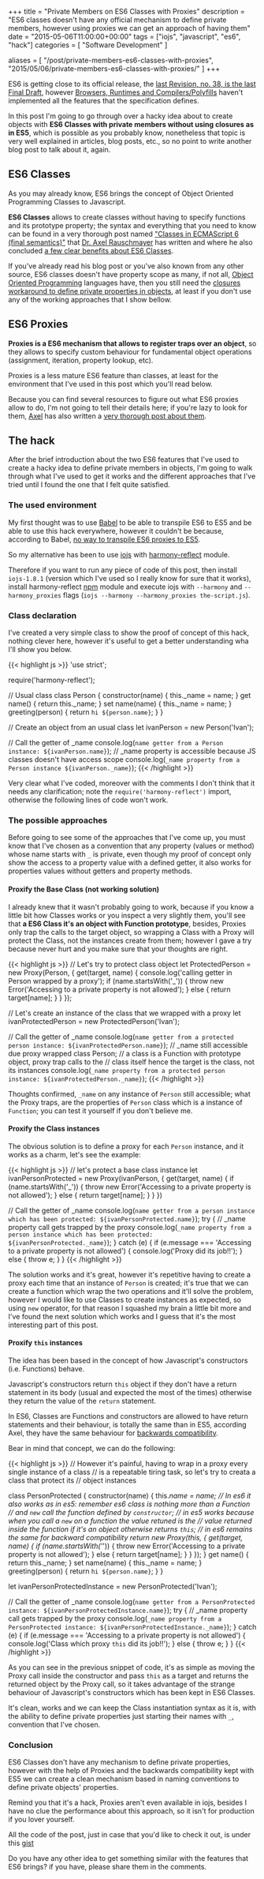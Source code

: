 +++
title = "Private Members on ES6 Classes with Proxies"
description = "ES6 classes doesn't have any official mechanism to define private members, however using proxies we can get an approach of having them"
date = "2015-05-06T11:00:00+00:00"
tags = ["iojs", "javascript", "es6", "hack"]
categories = [
  "Software Development"
]

aliases = [
  "/post/private-members-es6-classes-with-proxies",
  "2015/05/06/private-members-es6-classes-with-proxies/"
]
+++

ES6 is getting close to its official release, the <a href="http://wiki.ecmascript.org/doku.php?id=harmony:specification_drafts" target="_blank">last Revision, no. 38, is the last Final Draft</a>, however <a href="https://kangax.github.io/compat-table/es6/" target="_blank">Browsers, Runtimes and Compilers/Polyfills</a> haven't implemented all the features that the specification defines.

In this post I'm going to go through over a hacky idea about to create objects with __ES6 Classes with private members without using closures as in ES5__, which is possible as you probably know, nonetheless that topic is very well explained in articles, blog posts, etc., so no point to write another blog post to talk about it, again.


## ES6 Classes

As you may already know, ES6 brings the concept of Object Oriented Programming Classes to Javascript.

__ES6 Classes__ allows to create classes without having to specify functions and its prototype property; the syntax and everything that you need to know can be found in a very thorough post named <a href="http://www.2ality.com/2015/02/es6-classes-final.html" target="_blank">"Classes in ECMAScript 6 (final semantics)"</a> that <a href="http://rauschma.de/" target="_blank">Dr. Axel Rauschmayer</a> has written and where he also concluded <a href="http://www.2ality.com/2015/02/es6-classes-final.html#does_javascript_need_classes%3F" target="_blank">a few clear benefits about ES6 Classes</a>.

If you've already read his blog post or you've also known from any other source, ES6 classes doesn't have property scope as many, if not all, <a href="http://en.wikipedia.org/wiki/Object-oriented_programming" target="_blank">Object Oriented Programming</a> languages have, then you still need the <a href="https://developer.mozilla.org/en-US/docs/Web/JavaScript/Closures#Emulating_private_methods_with_closures" target="_blank">closures workaround to define private properties in objects</a>, at least if you don't use any of the working approaches that I show bellow.


## ES6 Proxies

 __Proxies is a ES6 mechanism that allows to register traps over an object__, so they allows to specify custom behaviour for fundamental object operations (assignment, iteration, property lookup, etc).

 Proxies is a less mature ES6 feature than classes, at least for the environment that I've used in this post which you'll read below.

 Because you can find several resources to figure out what ES6 proxies allow to do, I'm not going to tell their details here; if you're lazy to look for them, <a href="http://rauschma.de/" target="_blank" rel="nofollow">Axel</a> has also written a <a href="http://www.2ality.com/2014/12/es6-proxies.html" target="_blank">very thorough post about them</a>.


## The hack

After the brief introduction about the two ES6 features that I've used to create a hacky idea to define private members in objects, I'm going to walk through what I've used to get it works and the different approaches that I've tried until I found the one that I felt quite satisfied.


### The used environment

My first thought was to use <a href="http://babeljs.io/" target="_blank" rel="nofollow">Babel</a> to be able to transpile ES6 to ES5 and be able to use this hack everywhere, however it couldn't be because, according to Babel, <a href="http://babeljs.io/docs/learn-es6/#proxies" target="_blank">no way to transpile ES6 proxies to ES5</a>.

So my alternative has been to use <a href="https://iojs.org/" target="_blank" rel="nofollow">iojs</a> with <a href="https://www.npmjs.com/package/harmony-reflect" target="_blank">harmony-reflect</a> module.

Therefore if you want to run any piece of code of this post, then install `iojs-1.8.1` (version which I've used so I really know for sure that it works), install harmony-reflect <a href="https://www.npmjs.com" target="_blank" rel="nofollow">npm</a> module and execute iojs with `--harmony` and `--harmony_proxies` flags (`iojs --harmony --harmony_proxies the-script.js`).


### Class declaration

I've created a very simple class to show the proof of concept of this hack, nothing clever here, however it's useful to get a better understanding wha I'll show you below.

{{< highlight js >}}
'use strict';

require('harmony-reflect');

// Usual class
class Person {
  constructor(name) {
    this._name = name;
  }
  get name() {
    return this._name;
  }
  set name(name) {
    this._name = name;
  }
  greeting(person) {
    return `hi ${person.name}`;
  }
}

// Create an object from an usual class
let ivanPerson = new Person('Ivan');

// Call the getter of _name
console.log(`name getter from a Person instance: ${ivanPerson.name}`);
// _name property is accessible because JS classes doesn't have access scope
console.log(`_name property from a Person instance ${ivanPerson._name}`);
 {{< /highlight >}}

 Very clear what I've coded, moreover with the comments I don't think that it needs any clarification; note the `require('harmony-reflect')` import, otherwise the following lines of code won't work.


### The possible approaches

Before going to see some of the approaches that I've come up, you must know that I've chosen as a convention that any property (values or method) whose name starts with `_` is private, even though my proof of concept only show the access to a property value with a defined getter, it also works for properties values without getters and property methods.


#### Proxify the Base Class (not working solution)

I already knew that it wasn't probably going to work, because if you know a little bit how Classes works or you inspect a very slightly them, you'll see that __a ES6 Class it's an object with Function prototype__, besides, Proxies only trap the calls to the target object, so wrapping a Class with a Proxy will protect the Class, not the instances create from them; however I gave a try because never hurt and you make sure that your thoughts are right.

{{< highlight js >}}
// Let's try to protect class object
let ProtectedPerson = new Proxy(Person, {
  get(target, name) {
    console.log('calling getter in Person wrapped by a proxy');
    if (name.startsWith('_')) {
      throw new Error('Accessing to a private property is not allowed');
    } else {
      return target[name];
    }
  }
});

// Let's create an instance of the class that we wrapped with a proxy
let ivanProtectedPerson = new ProtectedPerson('Ivan');

// Call the getter of _name
console.log(`name getter from a protected person instance: ${ivanProtectedPerson.name}`);
// _name still accessible due proxy wrapped class Person;
// a class is a Function with prototype object, proxy trap calls to the
// class itself hence the target is the class, not its instances
console.log(`_name property from a protected person instance: ${ivanProtectedPerson._name}`);
{{< /highlight >}}

Thoughts confirmed, `_name` on any instance of `Person` still accessible; what the Proxy traps, are the properties of `Person` class which is a instance of `Function`; you can test it yourself if you don't believe me.


#### Proxify the Class instances

The obvious solution is to define a proxy for each `Person` instance, and it works as a charm, let's see the example:

{{< highlight js >}}
// let's protect a base class instance
let ivanPersonProtected = new Proxy(ivanPerson, {
  get(target, name) {
    if (name.startsWith('_')) {
      throw new Error('Accessing to a private property is not allowed');
    } else {
      return target[name];
    }
  }
})

// Call the getter of _name
console.log(`name getter from a person instance which has been protected: ${ivanPersonProtected.name}`);
try {
  // _name property call gets trapped by the proxy
  console.log(`_name property from a person instance which has been protected: ${ivanPersonProtected._name}`);
} catch (e) {
  if (e.message === 'Accessing to a private property is not allowed') {
    console.log('Proxy did its job!!');
  } else {
    throw e;
  }
}
{{< /highlight >}}

The solution works and it's great, however it's repetitive having to create a proxy each time that an instance of `Person` is created; it's true that we can create a function which wrap the two operations and it'll solve the problem, however I would like to use Classes to create instances as expected, so using `new` operator, for that reason I squashed my brain a little bit more and I've found the next solution which works and I guess that it's the most interesting part of this post.


#### Proxify `this` instances

The idea has been based in the concept of how Javascript's constructors (i.e. Functions) behave.

Javascript's constructors  return `this` object if they don't have a return statement in its body (usual and expected the most of the times) otherwise they return the value of the `return` statement.

In ES6, Classes are Functions and constructors are allowed to have return statements and their behaviour, is totally the same than in ES5, according Axel, they have the same behaviour for [backwards compatibility](http://www.2ality.com/2015/02/es6-classes-final.html#safety_checks).

Bear in mind that concept, we can do the following:

{{< highlight js >}}
// However it's painful, having to wrap in a proxy every single instance of a class
// is a repeatable tiring task, so let's try to creata a class that protect its
// object instances

class PersonProtected {
  constructor(name) {
    this._name = name;
    // In es6 it also works as in es5: remember es6 class is nothing more than a Function
    // and `new` call the function defined by `constructor`;
    // in es5 works because when you call a `new` on a function the value retuned is the
    // value returned inside the function if it's an object otherwise returns `this`;
    // in es6 remains the same for backward compatibility
    return new Proxy(this, {
      get(target, name) {
        if (name.startsWith('_')) {
          throw new Error('Accessing to a private property is not allowed');
        } else {
          return target[name];
        }
      }
    });
  }
  get name() {
    return this._name;
  }
  set name(name) {
    this._name = name;
  }
  greeting(person) {
    return `hi ${person.name}`;
  }
}

let ivanPersonProtectedInstance = new PersonProtected('Ivan');

// Call the getter of _name
console.log(`name getter from a PersonProtected instance: ${ivanPersonProtectedInstance.name}`);
try {
  // _name property call gets trapped by the proxy
  console.log(`_name property from a PersonProtected instance: ${ivanPersonProtectedInstance._name}`);
} catch (e) {
  if (e.message === 'Accessing to a private property is not allowed') {
    console.log('Class which proxy `this` did its job!!');
  } else {
    throw e;
  }
}
{{< /highlight >}}

As you can see in the previous snippet of code, it's as simple as moving the Proxy call inside the constructor and pass `this` as a target and returns the returned object by the Proxy call, so it takes advantage of the strange behaviour of Javascript's constructors which has been kept in ES6 Classes.

It's clean, works and we can keep the Class instantiation syntax as it is, with the ability to define private properties just starting their names with `_`, convention that I've chosen.


### Conclusion

ES6 Classes don't have any mechanism to define private properties, however with the help of Proxies and the backwards compatibility kept with ES5 we can create a clean mechanism based in naming conventions to define private objects' properties.

Remind you that it's a hack, Proxies aren't even available in iojs, besides I have no clue the performance about this approach, so it isn't for production if you lover yourself.

All the code of the post, just in case that you'd like to check it out, is under this <a href="https://gist.github.com/ifraixedes/e9311748c961f1dbb93e" target="_blank">gist</a>


Do you have any other idea to get something similar with the features that ES6 brings? if you have, please share them in the comments.
